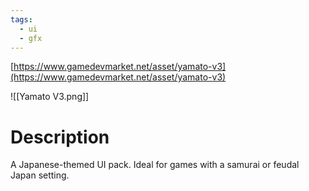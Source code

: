 ```yaml
---
tags:
  - ui
  - gfx
---
```

[https://www.gamedevmarket.net/asset/yamato-v3](https://www.gamedevmarket.net/asset/yamato-v3)

![[Yamato V3.png]]

# Description
A Japanese-themed UI pack. Ideal for games with a samurai or feudal Japan setting.
